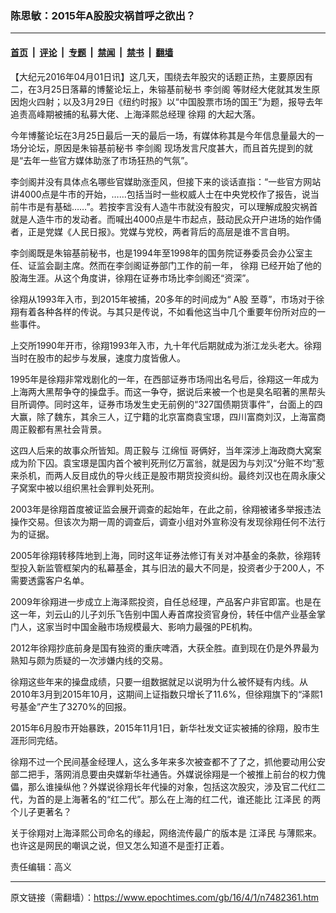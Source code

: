 ### 陈思敏：2015年A股股灾祸首呼之欲出？

---

#### [首页](../../../..?n7482361) &nbsp;|&nbsp; [评论](../../../../../epoch-comment?n7482361) &nbsp;|&nbsp; [专题](../../../../../epoch-special?n7482361) &nbsp;|&nbsp; [禁闻](../../../../../epoch-news?n7482361) &nbsp;|&nbsp; [禁书](../../../../../books?n7482361) &nbsp;|&nbsp; [翻墙](https://github.com/gfw-breaker/nogfw/blob/master/README.md?n7482361)


<div class="post_content" id="artbody" itemprop="articleBody">
 <!-- article content begin -->
 <p>
  【大纪元2016年04月01日讯】这几天，围绕去年股灾的话题正热，主要原因有二，在3月25日落幕的博鳌论坛上，朱镕基前秘书
  <ok href="https://www.epochtimes.com/gb/tag/%E6%9D%8E%E5%89%91%E9%98%81.html">
   李剑阁
  </ok>
  等财经大佬就其发生原因炮火四射；以及3月29日《纽约时报》以“中国股票市场的国王”为题，报导去年追责高峰期被捕的私募大佬、上海泽熙总经理
  <ok href="https://www.epochtimes.com/gb/tag/%E5%BE%90%E7%BF%94.html">
   徐翔
  </ok>
  的大起大落。
 </p>
 <p>
  今年博鳌论坛在3月25日最后一天的最后一场，有媒体称其是今年信息量最大的一场分论坛，原因是朱镕基前秘书
  <ok href="https://www.epochtimes.com/gb/tag/%E6%9D%8E%E5%89%91%E9%98%81.html">
   李剑阁
  </ok>
  现场发言尺度甚大，而且首先提到的就是“去年一些官方媒体助涨了市场狂热的气氛”。
 </p>
 <p>
  李剑阁并没有具体点名哪些官媒助涨歪风，但接下来的谈话直指：“一些官方网站讲4000点是牛市的开始，……包括当时一些权威人士在中央党校作了报告，说当前牛市是有基础……”。若按李言没有人造牛市就没有股灾，可以理解成股灾祸首就是人造牛市的发动者。而喊出4000点是牛市起点，鼓动民众开户进场的始作俑者，正是党媒《人民日报》。党媒与党校，两者背后的高层是谁不言自明。
 </p>
 <p>
  李剑阁既是朱镕基前秘书，也是1994年至1998年的国务院证券委员会办公室主任、证监会副主席。然而在李剑阁证券部门工作的前一年，
  <ok href="https://www.epochtimes.com/gb/tag/%E5%BE%90%E7%BF%94.html">
   徐翔
  </ok>
  已经开始了他的股海生涯。从这个角度讲，徐翔在证券市场比李剑阁还“资深”。
 </p>
 <p>
  徐翔从1993年入市，到2015年被捕，20多年的时间成为“
  <ok href="https://www.epochtimes.com/gb/tag/a%E8%82%A1.html">
   A股
  </ok>
  至尊”，市场对于徐翔有着各种各样的传说。与其只是传说，不如看他这当中几个重要年份所对应的一些事件。
 </p>
 <p>
  上交所1990年开市，徐翔1993年入市，九十年代后期就成为浙江龙头老大。徐翔当时在股市的起步与发展，速度力度皆傲人。
 </p>
 <p>
  1995年是徐翔非常戏剧化的一年，在西部证券市场闯出名号后，徐翔这一年成为上海两大黑帮争夺的操盘手。而这一争夺，据说后来被一个也是臭名昭著的黑帮头目所调停。同时这年，证券市场发生史无前例的“327国债期货事件”，台面上的四大赢，除了魏东，其余三人，辽宁籍的北京富商袁宝璟，四川富商刘汉，上海富商周正毅都有黑社会背景。
 </p>
 <p>
  这四人后来的故事众所皆知。周正毅与
  <ok href="https://www.epochtimes.com/gb/tag/%E6%B1%9F%E7%BB%B5%E6%81%92.html">
   江绵恒
  </ok>
  哥俩好，当年深涉上海政商大窝案成为阶下囚。袁宝璟是国内首个被判死刑亿万富翁，就是因为与刘汉“分赃不均”惹来杀机，而两人反目成仇的导火线正是股市期货投资纠纷。最终刘汉也在周永康父子窝案中被以组织黑社会罪判处死刑。
 </p>
 <p>
  2003年是徐翔首度被证监会展开调查的起始年，在此之前，徐翔被诸多举报违法操作交易。但该次为期一周的调查后，调查小组对外宣称没有发现徐翔任何不法行为的证据。
 </p>
 <p>
  2005年徐翔转移阵地到上海，同时这年证券法修订有关对冲基金的条款，徐翔转型投入新监管框架内的私幕基金，其与旧法的最大不同是，投资者少于200人，不需要透露客户名单。
 </p>
 <p>
  2009年徐翔进一步成立上海泽熙投资，自任总经理，产品客户非官即富。也是在这一年，刘云山的儿子刘乐飞告别中国人寿首席投资官身份，转任中信产业基金掌门人，这家当时中国金融市场规模最大、影响力最强的PE机构。
 </p>
 <p>
  2012年徐翔抄底前身是国有独资的重庆啤酒，大获全胜。直到现在仍是外界最为熟知与颇为质疑的一次涉嫌内线的交易。
 </p>
 <p>
  徐翔这些年来的操盘成绩，只要一组数据就足以说明为什么被怀疑有内线。从2010年3月到2015年10月，这期间上证指数只增长了11.6%，但徐翔旗下的“泽熙1号基金”产生了3270%的回报。
 </p>
 <p>
  2015年6月股市开始暴跌，2015年11月1日，新华社发文证实被捕的徐翔，股市生涯形同完结。
 </p>
 <p>
  徐翔不过一个民间基金经理人，这么多年来多次被查都不了了之，抓他要动用公安部二把手，落网消息要由央媒新华社通告。外媒说徐翔是一个被推上前台的权力傀儡，那么谁操纵他？外媒说徐翔长年代操的对象，包括这次股灾，涉及官二代红二代，为首的是上海著名的“红二代”。那么在上海的红二代，谁还能比
  <ok href="https://www.epochtimes.com/gb/tag/%E6%B1%9F%E6%B3%BD%E6%B0%91.html">
   江泽民
  </ok>
  的两个儿子更著名？
 </p>
 <p>
  关于徐翔对上海泽熙公司命名的缘起，网络流传最广的版本是
  <ok href="https://www.epochtimes.com/gb/tag/%E6%B1%9F%E6%B3%BD%E6%B0%91.html">
   江泽民
  </ok>
  与薄熙来。也许这是网民的嘲讽之说，但又怎么知道不是歪打正着。
 </p>
 <p>
  责任编辑：高义
 </p>
 <!-- article content end -->
 <div id="below_article_ad">
 </div>
</div>


---

原文链接（需翻墙）：https://www.epochtimes.com/gb/16/4/1/n7482361.htm